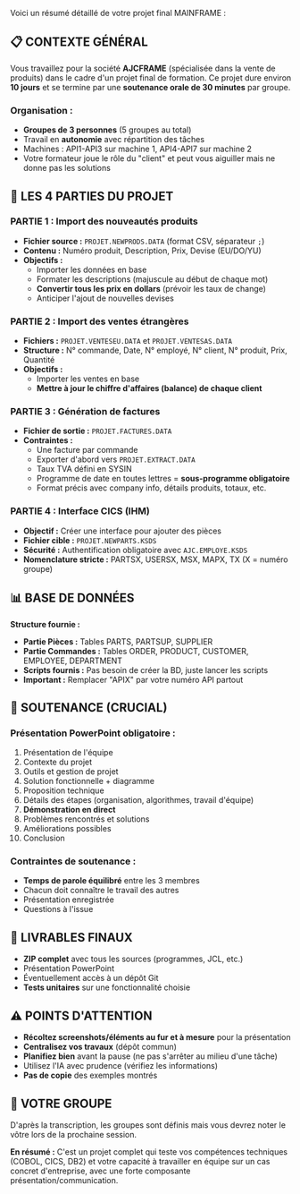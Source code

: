 Voici un résumé détaillé de votre projet final MAINFRAME :

## 📋 **CONTEXTE GÉNÉRAL**

Vous travaillez pour la société **AJCFRAME** (spécialisée dans la vente de produits) dans le cadre d'un projet final de formation. Ce projet dure environ **10 jours** et se termine par une **soutenance orale de 30 minutes** par groupe.

### **Organisation :**
- **Groupes de 3 personnes** (5 groupes au total)
- Travail en **autonomie** avec répartition des tâches
- Machines : API1-API3 sur machine 1, API4-API7 sur machine 2
- Votre formateur joue le rôle du "client" et peut vous aiguiller mais ne donne pas les solutions

## 🎯 **LES 4 PARTIES DU PROJET**

### **PARTIE 1 : Import des nouveautés produits**
- **Fichier source :** `PROJET.NEWPRODS.DATA` (format CSV, séparateur `;`)
- **Contenu :** Numéro produit, Description, Prix, Devise (EU/DO/YU)
- **Objectifs :**
  - Importer les données en base
  - Formater les descriptions (majuscule au début de chaque mot)
  - **Convertir tous les prix en dollars** (prévoir les taux de change)
  - Anticiper l'ajout de nouvelles devises

### **PARTIE 2 : Import des ventes étrangères**
- **Fichiers :** `PROJET.VENTESEU.DATA` et `PROJET.VENTESAS.DATA`
- **Structure :** N° commande, Date, N° employé, N° client, N° produit, Prix, Quantité
- **Objectifs :**
  - Importer les ventes en base
  - **Mettre à jour le chiffre d'affaires (balance) de chaque client**

### **PARTIE 3 : Génération de factures**
- **Fichier de sortie :** `PROJET.FACTURES.DATA`
- **Contraintes :**
  - Une facture par commande
  - Exporter d'abord vers `PROJET.EXTRACT.DATA`
  - Taux TVA défini en SYSIN
  - Programme de date en toutes lettres = **sous-programme obligatoire**
  - Format précis avec company info, détails produits, totaux, etc.

### **PARTIE 4 : Interface CICS (IHM)**
- **Objectif :** Créer une interface pour ajouter des pièces
- **Fichier cible :** `PROJET.NEWPARTS.KSDS`
- **Sécurité :** Authentification obligatoire avec `AJC.EMPLOYE.KSDS`
- **Nomenclature stricte :** PARTSX, USERSX, MSX, MAPX, TX (X = numéro groupe)

## 📊 **BASE DE DONNÉES**

**Structure fournie :**
- **Partie Pièces :** Tables PARTS, PARTSUP, SUPPLIER
- **Partie Commandes :** Tables ORDER, PRODUCT, CUSTOMER, EMPLOYEE, DEPARTMENT
- **Scripts fournis :** Pas besoin de créer la BD, juste lancer les scripts
- **Important :** Remplacer "APIX" par votre numéro API partout

## 🎤 **SOUTENANCE (CRUCIAL)**

### **Présentation PowerPoint obligatoire :**
1. Présentation de l'équipe
2. Contexte du projet  
3. Outils et gestion de projet
4. Solution fonctionnelle + diagramme
5. Proposition technique
6. Détails des étapes (organisation, algorithmes, travail d'équipe)
7. **Démonstration en direct**
8. Problèmes rencontrés et solutions
9. Améliorations possibles
10. Conclusion

### **Contraintes de soutenance :**
- **Temps de parole équilibré** entre les 3 membres
- Chacun doit connaître le travail des autres
- Présentation enregistrée
- Questions à l'issue

## 📁 **LIVRABLES FINAUX**

- **ZIP complet** avec tous les sources (programmes, JCL, etc.)
- Présentation PowerPoint
- Éventuellement accès à un dépôt Git
- **Tests unitaires** sur une fonctionnalité choisie

## ⚠️ **POINTS D'ATTENTION**

- **Récoltez screenshots/éléments au fur et à mesure** pour la présentation
- **Centralisez vos travaux** (dépôt commun)
- **Planifiez bien** avant la pause (ne pas s'arrêter au milieu d'une tâche)
- Utilisez l'IA avec prudence (vérifiez les informations)
- **Pas de copie** des exemples montrés

## 👥 **VOTRE GROUPE**
D'après la transcription, les groupes sont définis mais vous devrez noter le vôtre lors de la prochaine session.

**En résumé :** C'est un projet complet qui teste vos compétences techniques (COBOL, CICS, DB2) et votre capacité à travailler en équipe sur un cas concret d'entreprise, avec une forte composante présentation/communication.